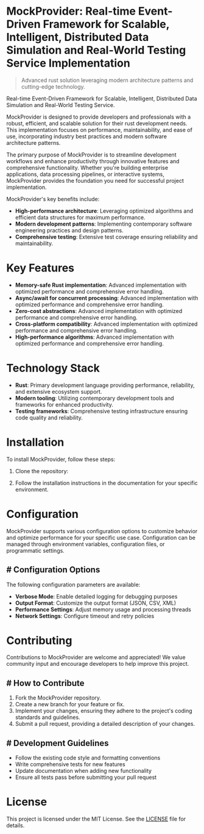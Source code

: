 <!-- fallback_MockProvider_20251020000111_14672 -->

# MockProvider: Real-time Event-Driven Framework for Scalable, Intelligent, Distributed Data Simulation and Real-World Testing Service Implementation
> Advanced rust solution leveraging modern architecture patterns and cutting-edge technology.

Real-time Event-Driven Framework for Scalable, Intelligent, Distributed Data Simulation and Real-World Testing Service.

MockProvider is designed to provide developers and professionals with a robust, efficient, and scalable solution for their rust development needs. This implementation focuses on performance, maintainability, and ease of use, incorporating industry best practices and modern software architecture patterns.

The primary purpose of MockProvider is to streamline development workflows and enhance productivity through innovative features and comprehensive functionality. Whether you're building enterprise applications, data processing pipelines, or interactive systems, MockProvider provides the foundation you need for successful project implementation.

MockProvider's key benefits include:

* **High-performance architecture**: Leveraging optimized algorithms and efficient data structures for maximum performance.
* **Modern development patterns**: Implementing contemporary software engineering practices and design patterns.
* **Comprehensive testing**: Extensive test coverage ensuring reliability and maintainability.

# Key Features

* **Memory-safe Rust implementation**: Advanced implementation with optimized performance and comprehensive error handling.
* **Async/await for concurrent processing**: Advanced implementation with optimized performance and comprehensive error handling.
* **Zero-cost abstractions**: Advanced implementation with optimized performance and comprehensive error handling.
* **Cross-platform compatibility**: Advanced implementation with optimized performance and comprehensive error handling.
* **High-performance algorithms**: Advanced implementation with optimized performance and comprehensive error handling.

# Technology Stack

* **Rust**: Primary development language providing performance, reliability, and extensive ecosystem support.
* **Modern tooling**: Utilizing contemporary development tools and frameworks for enhanced productivity.
* **Testing frameworks**: Comprehensive testing infrastructure ensuring code quality and reliability.

# Installation

To install MockProvider, follow these steps:

1. Clone the repository:


2. Follow the installation instructions in the documentation for your specific environment.

# Configuration

MockProvider supports various configuration options to customize behavior and optimize performance for your specific use case. Configuration can be managed through environment variables, configuration files, or programmatic settings.

## # Configuration Options

The following configuration parameters are available:

* **Verbose Mode**: Enable detailed logging for debugging purposes
* **Output Format**: Customize the output format (JSON, CSV, XML)
* **Performance Settings**: Adjust memory usage and processing threads
* **Network Settings**: Configure timeout and retry policies

# Contributing

Contributions to MockProvider are welcome and appreciated! We value community input and encourage developers to help improve this project.

## # How to Contribute

1. Fork the MockProvider repository.
2. Create a new branch for your feature or fix.
3. Implement your changes, ensuring they adhere to the project's coding standards and guidelines.
4. Submit a pull request, providing a detailed description of your changes.

## # Development Guidelines

* Follow the existing code style and formatting conventions
* Write comprehensive tests for new features
* Update documentation when adding new functionality
* Ensure all tests pass before submitting your pull request

# License

This project is licensed under the MIT License. See the [LICENSE](https://github.com/xxxPOUPOUxxx/MockProvider/blob/main/LICENSE) file for details.
